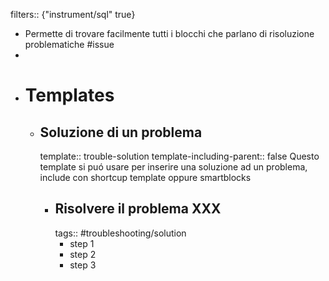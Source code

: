 filters:: {"instrument/sql" true}

- Permette di trovare facilmente tutti i blocchi che parlano di risoluzione problematiche #issue
-
- # Templates
	- ## Soluzione di un problema
	  template:: trouble-solution
	  template-including-parent:: false
	  Questo template si puó usare per inserire una soluzione ad un problema, include con shortcup template oppure smartblocks
		- ## Risolvere il problema XXX
		  tags:: #troubleshooting/solution
			- step 1
			- step 2
			- step 3